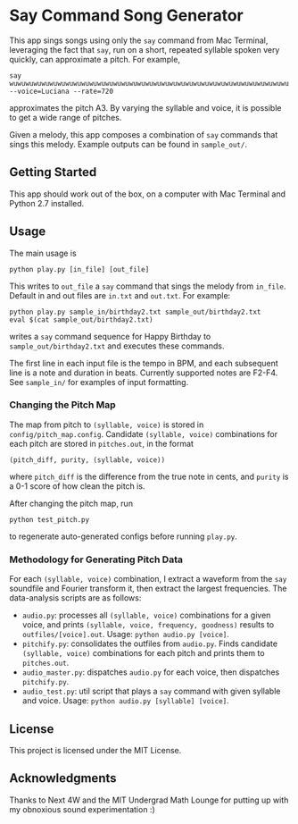 # Say Command Song Generator

This app sings songs using only the `say` command from Mac Terminal, leveraging the fact that `say`, run on a short, repeated syllable spoken very quickly, can approximate a pitch.  For example,
```
say wuwuwuwuwuwuwuwuwuwuwuwuwuwuwuwuwuwuwuwuwuwuwuwuwuwuwuwuwuwuwuwuwuwuwu --voice=Luciana --rate=720
```
approximates the pitch A3.  By varying the syllable and voice, it is possible to get a wide range of pitches.

Given a melody, this app composes a combination of `say` commands that sings this melody.  Example outputs can be found in `sample_out/`.

## Getting Started

This app should work out of the box, on a computer with Mac Terminal and Python 2.7 installed.

## Usage

The main usage is
```
python play.py [in_file] [out_file]
```
This writes to `out_file` a `say` command that sings the melody from `in_file`.  Default in and out files are `in.txt` and `out.txt`.
For example:
```
python play.py sample_in/birthday2.txt sample_out/birthday2.txt
eval $(cat sample_out/birthday2.txt)
```
writes a `say` command sequence for Happy Birthday to `sample_out/birthday2.txt` and executes these commands.

The first line in each input file is the tempo in BPM, and each subsequent line is a note and duration in beats.  Currently supported notes are F2-F4.  See `sample_in/` for examples of input formatting.

### Changing the Pitch Map

The map from pitch to `(syllable, voice)` is stored in `config/pitch_map.config`.  Candidate `(syllable, voice)` combinations for each pitch are stored in `pitches.out`, in the format
```
(pitch_diff, purity, (syllable, voice))
```
where `pitch_diff` is the difference from the true note in cents, and `purity` is a 0-1 score of how clean the pitch is.

After changing the pitch map, run
```
python test_pitch.py
```
to regenerate auto-generated configs before running `play.py`.

### Methodology for Generating Pitch Data

For each `(syllable, voice)` combination, I extract a waveform from the `say` soundfile and Fourier transform it, then extract the largest frequencies.  The data-analysis scripts are as follows:
* `audio.py`: processes all `(syllable, voice)` combinations for a given voice, and prints `(syllable, voice, frequency, goodness)` results to `outfiles/[voice].out`.  Usage: `python audio.py [voice]`.
* `pitchify.py`: consolidates the outfiles from `audio.py`.  Finds candidate `(syllable, voice)` combinations for each pitch and prints them to `pitches.out`.
* `audio_master.py`: dispatches `audio.py` for each voice, then dispatches `pitchify.py`.
* `audio_test.py`: util script that plays a `say` command with given syllable and voice.  Usage: `python audio.py [syllable] [voice]`.

## License

This project is licensed under the MIT License.

## Acknowledgments

Thanks to Next 4W and the MIT Undergrad Math Lounge for putting up with my obnoxious sound experimentation :)
